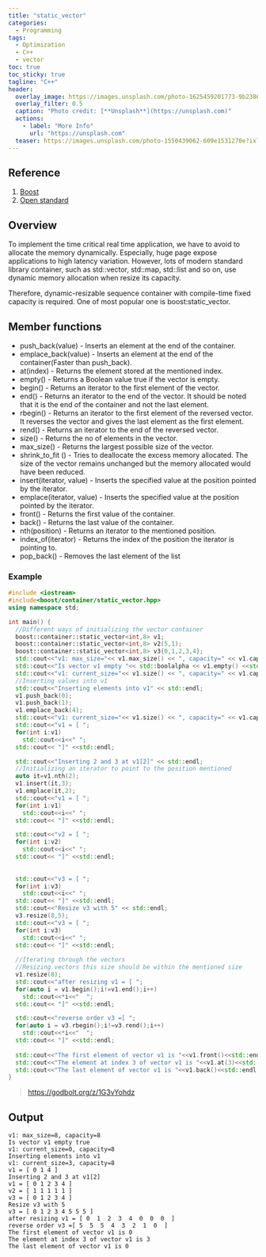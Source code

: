 ```yaml
---
title: "static_vector"
categories:
  - Programming
tags:
  - Optimization
  - C++
  - vector
toc: true
toc_sticky: true
tagline: "C++"
header:
  overlay_image: https://images.unsplash.com/photo-1625459201773-9b2386f53ca2?ixlib=rb-4.0.3&ixid=MnwxMjA3fDB8MHxwaG90by1wYWdlfHx8fGVufDB8fHx8&auto=format&fit=crop&w=1630&q=80
  overlay_filter: 0.5
  caption: "Photo credit: [**Unsplash**](https://unsplash.com)"
  actions:
    - label: "More Info"
      url: "https://unsplash.com"
  teaser: https://images.unsplash.com/photo-1550439062-609e1531270e?ixlib=rb-4.0.3&ixid=MnwxMjA3fDB8MHxwaG90by1wYWdlfHx8fGVufDB8fHx8&auto=format&fit=crop&w=1170&q=80
---
```


## Reference
1. [Boost](https://www.boost.org/doc/libs/1_80_0/doc/html/boost/container/static_vector.html)
2. [Open standard](https://www.open-std.org/jtc1/sc22/wg21/docs/papers/2018/p0843r2.html)

## Overview 

To implement the time critical real time application, we have to avoid to allocate the memory dynamically. 
Especially, huge page expose applications to high latency variation. 
However, lots of modern standard library container, such as std::vector, std::map, std::list and so on, use dynamic memory allocation when resize its capacity. 

Therefore, dynamic-resizable sequence container with compile-time fixed capacity is required.
One of most popular one is boost:static_vector. 

## Member functions

* push_back(value) - Inserts an element at the end of the container.
* emplace_back(value) - Inserts an element at the end of the container(Faster than push_back).
* at(index) - Returns the element stored at the mentioned index.
* empty() - Returns  a Boolean value true if the vector is empty.
* begin() - Returns an iterator to the first element of the vector.
* end() - Returns an iterator to the end of the vector. It should be noted that it is the end of the container and not the last element.
* rbegin() - Returns an iterator to the first element of the  reversed vector. It reverses the vector and gives the last element as the first element.
* rend() - Returns an iterator to the end of the reversed vector.
* size() - Returns the no of elements in the vector.
* max_size() - Returns the largest possible size of the vector.
* shrink_to_fit () -  Tries to deallocate the excess memory allocated. The size of the vector remains unchanged but the memory allocated would have been reduced.
* insert(iterator, value) - Inserts the specified value at the position pointed by the iterator.
* emplace(iterator, value) - Inserts the specified value at the position pointed by the iterator.
* front() - Returns the first value of the container.
* back() - Returns the last value of the container.
* nth(position) - Returns an iterator to the mentioned position.
* index_of(iterator) - Returns the index of the position the iterator is pointing to.
* pop_back() - Removes the last element of the list

### Example

```cpp
#include <iostream>
#include<boost/container/static_vector.hpp>
using namespace std;

int main() {
  //Different ways of initializing the vector container
  boost::container::static_vector<int,8> v1;
  boost::container::static_vector<int,8> v2(5,1);
  boost::container::static_vector<int,8> v3{0,1,2,3,4};  
  std::cout<<"v1: max_size="<< v1.max_size() << ", capacity=" << v1.capacity() <<std::endl;
  std::cout<<"Is vector v1 empty "<< std::boolalpha << v1.empty() <<std::endl;
  std::cout<<"v1: current_size="<< v1.size() << ", capacity=" << v1.capacity() <<std::endl;
  //Inserting values into v1
  std::cout<<"Inserting elements into v1" << std::endl;
  v1.push_back(0);
  v1.push_back(1);
  v1.emplace_back(4);
  std::cout<<"v1: current_size="<< v1.size() << ", capacity=" << v1.capacity() <<std::endl;
  std::cout<<"v1 = [ ";
  for(int i:v1)
    std::cout<<i<<" ";
  std::cout<< "]" <<std::endl;

  std::cout<<"Inserting 2 and 3 at v1[2]" << std::endl;
  //Initializing an iterator to point to the position mentioned
  auto it=v1.nth(2);    
  v1.insert(it,3);
  v1.emplace(it,2);
  std::cout<<"v1 = [ ";
  for(int i:v1)
    std::cout<<i<<" ";
  std::cout<< "]" <<std::endl;

  std::cout<<"v2 = [ ";
  for(int i:v2)
    std::cout<<i<<" ";
  std::cout<< "]" <<std::endl;
  
  
  std::cout<<"v3 = [ ";
  for(int i:v3)
    std::cout<<i<<" ";
  std::cout<< "]" <<std::endl;  
  std::cout<<"Resize v3 with 5" << std::endl;
  v3.resize(8,5);
  std::cout<<"v3 = [ ";
  for(int i:v3)
    std::cout<<i<<" ";
  std::cout<< "]" <<std::endl;
  
  //Iterating through the vectors
  //Resizing vectors this size should be within the mentioned size
  v1.resize(8);
  std::cout<<"after resizing v1 = [ ";
  for(auto i = v1.begin();i!=v1.end();i++)
    std::cout<<*i<<"  ";
  std::cout<< "]" <<std::endl;

  std::cout<<"reverse order v3 =[ ";
  for(auto i = v3.rbegin();i!=v3.rend();i++)
    std::cout<<*i<<"  ";
  std::cout<< "]" <<std::endl;
  
  std::cout<<"The first element of vector v1 is "<<v1.front()<<std::endl;
  std::cout<<"The element at index 3 of vector v1 is "<<v1.at(3)<<std::endl;
  std::cout<<"The last element of vector v1 is "<<v1.back()<<std::endl;  
}
```
> https://godbolt.org/z/1G3vYohdz 


## Output
```
v1: max_size=8, capacity=8
Is vector v1 empty true
v1: current_size=0, capacity=8
Inserting elements into v1
v1: current_size=3, capacity=8
v1 = [ 0 1 4 ]
Inserting 2 and 3 at v1[2]
v1 = [ 0 1 2 3 4 ]
v2 = [ 1 1 1 1 1 ]
v3 = [ 0 1 2 3 4 ]
Resize v3 with 5
v3 = [ 0 1 2 3 4 5 5 5 ]
after resizing v1 = [ 0  1  2  3  4  0  0  0  ]
reverse order v3 =[ 5  5  5  4  3  2  1  0  ]
The first element of vector v1 is 0
The element at index 3 of vector v1 is 3
The last element of vector v1 is 0
``` 



